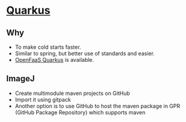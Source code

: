# [Quarkus](https://github.com/dermatologist/skinhelpdesk.git)

## Why

* To make cold starts faster.
* Similar to spring, but better use of standards and easier.
* [OpenFaaS Quarkus](https://github.com/pmlopes/openfaas-quarkus-native-template) is available.

## ImageJ

* Create multimodule maven projects on GitHub
* Import it using gitpack
* Another option is to use GitHub to host the maven package in GPR (GitHub Package Repository) which supports maven



